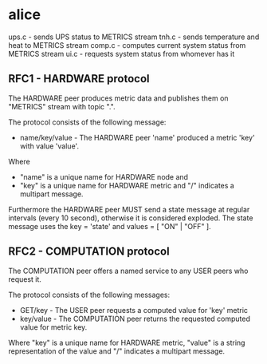 # alice

ups.c - sends UPS status to METRICS stream
tnh.c - sends temperature and heat to METRICS stream
comp.c - computes current system status from METRICS stream
ui.c - requests system status from whomever has it

## RFC1 - HARDWARE protocol
The HARDWARE peer produces metric data and publishes them on "METRICS" stream with topic "<key>.<name>".

The protocol consists of the following message:
* name/key/value - The HARDWARE peer 'name' produced a metric 'key' with value 'value'.

Where
* "name" is a  unique name for HARDWARE node and 
* "key" is a unique name for HARDWARE metric
and "/" indicates a multipart message.

Furthermore the HARDWARE peer MUST send a state message at regular intervals (every 10 second), otherwise it is considered exploded. The state message uses the key = 'state' and values = [ "ON" | "OFF" ].


## RFC2 - COMPUTATION protocol
The COMPUTATION peer offers a named service to any USER peers who request it.

The protocol consists of the following messages:
* GET/key - The USER peer requests a computed value for 'key' metric 
* key/value - The COMPUTATION peer returns the requested computed value for metric key.

Where "key" is a unique name for HARDWARE metric, "value" is a string representation of the value and "/" indicates a multipart message.


